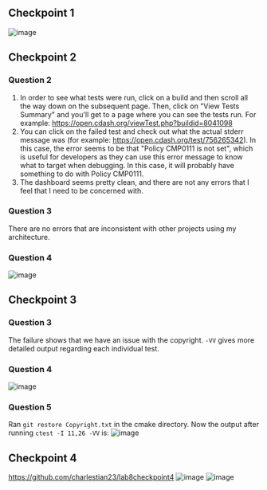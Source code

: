 ## Checkpoint 1
![image](https://user-images.githubusercontent.com/46334090/179251510-422ca226-fa47-4acd-a25b-92ab3c9b68b6.png)
## Checkpoint 2
### Question 2
1. In order to see what tests were run, click on a build and then scroll all the way down on the subsequent page. Then, click on "View Tests Summary" and you'll get to a page where you can see the tests run. For example: https://open.cdash.org/viewTest.php?buildid=8041098
2. You can click on the failed test and check out what the actual stderr message was (for example: https://open.cdash.org/test/756265342). In this case, the error seems to be that "Policy CMP0111 is not set", which is useful for developers as they can use this error message to know what to target when debugging. In this case, it will probably have something to do with Policy CMP0111.
3. The dashboard seems pretty clean, and there are not any errors that I feel that I need to be concerned with.
### Question 3
There are no errors that are inconsistent with other projects using my architecture.
### Question 4
![image](https://user-images.githubusercontent.com/46334090/179259426-6669ba96-9a63-4a52-972d-46becc168d4b.png)
## Checkpoint 3
### Question 3
The failure shows that we have an issue with the copyright. `-VV` gives more detailed output regarding each individual test.
### Question 4
![image](https://user-images.githubusercontent.com/46334090/179261998-2ab98a8b-f862-4eb4-85dd-f098f154258f.png)
### Question 5
Ran `git restore Copyright.txt` in the cmake directory. Now the output after running `ctest -I 11,26 -VV` is:
![image](https://user-images.githubusercontent.com/46334090/179262494-3d15ad0c-8dcd-4997-9ba6-9dee60defa33.png)
## Checkpoint 4
https://github.com/charlestian23/lab8checkpoint4
![image](https://user-images.githubusercontent.com/46334090/179612558-6b67708e-7079-44f6-a019-b362baa5cf9a.png)
![image](https://user-images.githubusercontent.com/46334090/179612615-8987a3c6-d3c5-4ae1-93e3-3e3290cd7308.png)
